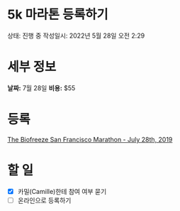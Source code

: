 # 5k 마라톤 등록하기

상태: 진행 중
작성일시: 2022년 5월 28일 오전 2:29

# 세부 정보

**날짜:** 7월 28일
**비용:** $55

# 등록

[The Biofreeze San Francisco Marathon - July 28th, 2019](https://www.thesfmarathon.com/)

# 할 일

- [x]  카밀(Camille)한테 참여 여부 묻기
- [ ]  온라인으로 등록하기